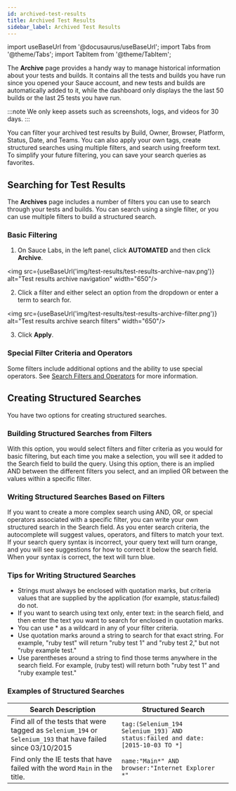 ```yaml
---
id: archived-test-results
title: Archived Test Results
sidebar_label: Archived Test Results
---
```


import useBaseUrl from '@docusaurus/useBaseUrl';
import Tabs from '@theme/Tabs';
import TabItem from '@theme/TabItem';

The **Archive** page provides a handy way to manage historical information about your tests and builds. It contains all the tests and builds you have run since you opened your Sauce account, and new tests and builds are automatically added to it, while the dashboard only displays the the last 50 builds or the last 25 tests you have run.

:::note
We only keep assets such as screenshots, logs, and videos for 30 days.
:::

You can filter your archived test results by Build, Owner, Browser, Platform, Status, Date, and Teams. You can also apply your own tags, create structured searches using multiple filters, and search using freeform text. To simplify your future filtering, you can save your search queries as favorites.

## Searching for Test Results
The **Archives** page includes a number of filters you can use to search through your tests and builds. You can search using a single filter, or you can use multiple filters to build a structured search.

### Basic Filtering

1. On Sauce Labs, in the left panel, click **AUTOMATED** and then click **Archive**.

<img src={useBaseUrl('img/test-results/test-results-archive-nav.png')} alt="Test results archive navigation" width="650"/>

2. Click a filter and either select an option from the dropdown or enter a term to search for.

<img src={useBaseUrl('img/test-results/test-results-archive-filter.png')} alt="Test results archive search filters" width="650"/>

3. Click **Apply**.

### Special Filter Criteria and Operators

Some filters include additional options and the ability to use special operators. See [Search Filters and Operators](/test-results/managing-test-results) for more information.  

## Creating Structured Searches

You have two options for creating structured searches.

### Building Structured Searches from Filters

With this option, you would select filters and filter criteria as you would for basic filtering, but each time you make a selection, you will see it added to the Search field to build the query. Using this option, there is an implied AND between the different filters you select, and an implied OR between the values within a specific filter.

### Writing Structured Searches Based on Filters

If you want to create a more complex search using AND, OR, or special operators associated with a specific filter, you can write your own structured search in the Search field. As you enter search criteria, the autocomplete will suggest values, operators, and filters to match your text. If your search query syntax is incorrect, your query text will turn orange, and you will see suggestions for how to correct it below the search field. When your syntax is correct, the text will turn blue.

### Tips for Writing Structured Searches

* Strings must always be enclosed with quotation marks, but criteria values that are supplied by the application (for example, status:failed) do not.
* If you want to search using text only, enter text: in the search field, and then enter the text you want to search for enclosed in quotation marks.
* You can use * as a wildcard in any of your filter criteria.
* Use quotation marks around a string to search for that exact string. For example, "ruby test" will return "ruby test 1" and "ruby test 2," but not "ruby example test."
* Use parentheses around a string to find those terms anywhere in the search field. For example, (ruby test) will return both "ruby test 1" and "ruby example test."

### Examples of Structured Searches

| Search Description                                                                                                 | Structured Search                                                              |
|--------------------------------------------------------------------------------------------------------------------|--------------------------------------------------------------------------------|
| Find all of the tests that were tagged as   `Selenium_194`   or   `Selenium_193` that have failed since 03/10/2015 | `tag:(Selenium_194 Selenium_193) AND status:failed and date:[2015-10-03 TO *]` |
| Find only the IE tests that have failed with the word `Main` in the title.                                         | `name:"Main*" AND browser:"Internet Explorer *"`                               |
